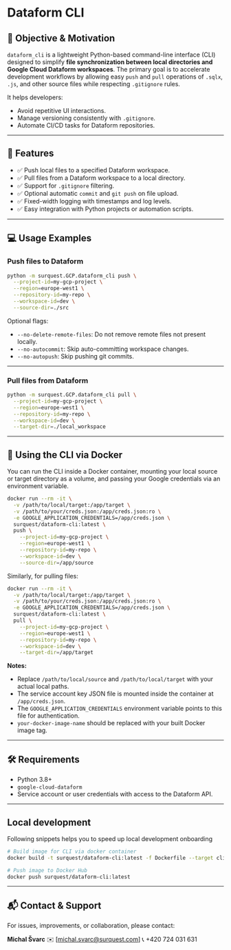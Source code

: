 # Dataform CLI

## 🎯 Objective & Motivation

`dataform_cli` is a lightweight Python-based command-line interface (CLI) designed to simplify **file synchronization between local directories and Google Cloud Dataform workspaces**. The primary goal is to accelerate development workflows by allowing easy `push` and `pull` operations of `.sqlx`, `.js`, and other source files while respecting `.gitignore` rules.

It helps developers:
- Avoid repetitive UI interactions.
- Manage versioning consistently with `.gitignore`.
- Automate CI/CD tasks for Dataform repositories.

---

## 🚀 Features

- ✅ Push local files to a specified Dataform workspace.
- ✅ Pull files from a Dataform workspace to a local directory.
- ✅ Support for `.gitignore` filtering.
- ✅ Optional automatic `commit` and `git push` on file upload.
- ✅ Fixed-width logging with timestamps and log levels.
- ✅ Easy integration with Python projects or automation scripts.

---

## 💻 Usage Examples

### Push files to Dataform

```bash
python -m surquest.GCP.dataform_cli push \
  --project-id=my-gcp-project \
  --region=europe-west1 \
  --repository-id=my-repo \
  --workspace-id=dev \
  --source-dir=./src
```

Optional flags:

* `--no-delete-remote-files`: Do not remove remote files not present locally.
* `--no-autocommit`: Skip auto-committing workspace changes.
* `--no-autopush`: Skip pushing git commits.

---

### Pull files from Dataform

```bash
python -m surquest.GCP.dataform_cli pull \
  --project-id=my-gcp-project \
  --region=europe-west1 \
  --repository-id=my-repo \
  --workspace-id=dev \
  --target-dir=./local_workspace
```

---

## 🐳 Using the CLI via Docker

You can run the CLI inside a Docker container, mounting your local source or target directory as a volume, and passing your Google credentials via an environment variable.

```bash
docker run --rm -it \
  -v /path/to/local/target:/app/target \
  -v /path/to/your/creds.json:/app/creds.json:ro \
  -e GOOGLE_APPLICATION_CREDENTIALS=/app/creds.json \
  surquest/dataform-cli:latest \
  push \
    --project-id=my-gcp-project \
    --region=europe-west1 \
    --repository-id=my-repo \
    --workspace-id=dev \
    --source-dir=/app/source
```

Similarly, for pulling files:

```bash
docker run --rm -it \
  -v /path/to/local/target:/app/target \
  -v /path/to/your/creds.json:/app/creds.json:ro \
  -e GOOGLE_APPLICATION_CREDENTIALS=/app/creds.json \
  surquest/dataform-cli:latest \
  pull \
    --project-id=my-gcp-project \
    --region=europe-west1 \
    --repository-id=my-repo \
    --workspace-id=dev \
    --target-dir=/app/target
```

**Notes:**

* Replace `/path/to/local/source` and `/path/to/local/target` with your actual local paths.
* The service account key JSON file is mounted inside the container at `/app/creds.json`.
* The `GOOGLE_APPLICATION_CREDENTIALS` environment variable points to this file for authentication.
* `your-docker-image-name` should be replaced with your built Docker image tag.

---

## 🛠 Requirements

* Python 3.8+
* `google-cloud-dataform`
* Service account or user credentials with access to the Dataform API.

---
## Local development

Following snippets helps you to speed up local development onboarding

```bash
# Build image for CLI via docker container
docker build -t surquest/dataform-cli:latest -f Dockerfile --target cli .

# Push image to Docker Hub
docker push surquest/dataform-cli:latest
```

---

## 📬 Contact & Support

For issues, improvements, or collaboration, please contact:

**Michal Švarc**
✉️ \[[michal.svarc@surquest.com](mailto:michal.svarc@surquest.com)]
📞 +420 724 031 631
